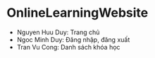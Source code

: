 # OnlineLearningWebsite
- Nguyen Huu Duy: Trang chủ
- Ngoc Minh Duy: Đăng nhập, đăng xuất
- Tran Vu Cong: Danh sách khóa học
